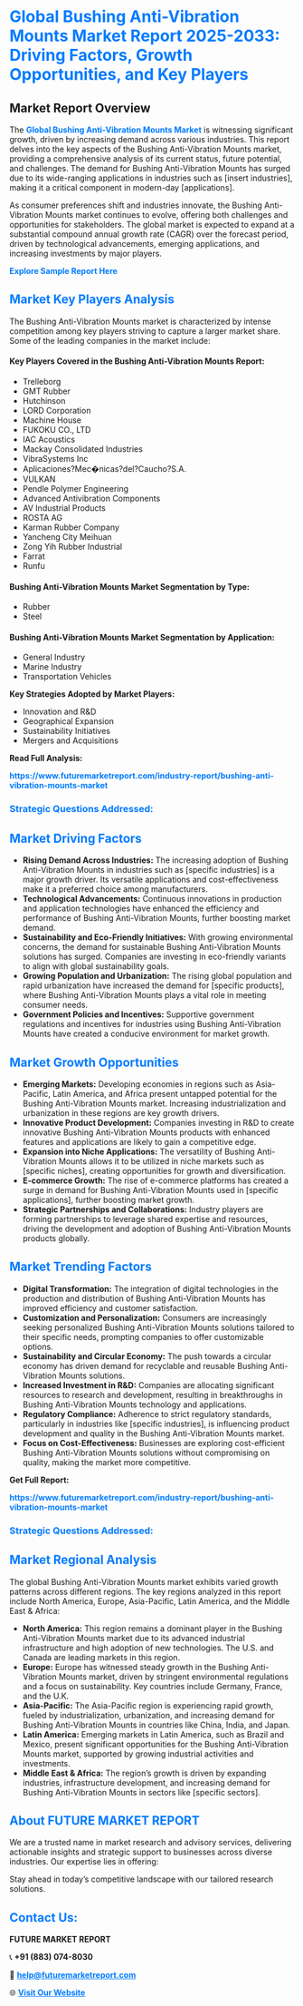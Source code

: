 <h1 style="color: #007BFF;">Global Bushing Anti-Vibration Mounts Market Report 2025-2033: Driving Factors, Growth Opportunities, and Key Players</h1>

<section id="overview">
<h2>Market Report Overview</h2>
<p>The <a href="https://www.futuremarketreport.com/industry-report/bushing-anti-vibration-mounts-market" style="color: #007BFF; text-decoration: none;"><strong>Global Bushing Anti-Vibration Mounts Market</strong></a> is witnessing significant growth, driven by increasing demand across various industries. This report delves into the key aspects of the Bushing Anti-Vibration Mounts market, providing a comprehensive analysis of its current status, future potential, and challenges. The demand for Bushing Anti-Vibration Mounts has surged due to its wide-ranging applications in industries such as [insert industries], making it a critical component in modern-day [applications].</p>
<p>As consumer preferences shift and industries innovate, the Bushing Anti-Vibration Mounts market continues to evolve, offering both challenges and opportunities for stakeholders. The global market is expected to expand at a substantial compound annual growth rate (CAGR) over the forecast period, driven by technological advancements, emerging applications, and increasing investments by major players.</p>
</section>

<section id="overview">
<p><a href="https://www.futuremarketreport.com/request-sample/reportId=42290" style="color: #007BFF; text-decoration: none;"><strong>Explore Sample Report Here</strong></a></p>
</section>

<section id="key-players">
<h2 style="color: #007BFF;">Market Key Players Analysis</h2>
<p>The Bushing Anti-Vibration Mounts market is characterized by intense competition among key players striving to capture a larger market share. Some of the leading companies in the market include:</p>
<h4>Key Players Covered in the Bushing Anti-Vibration Mounts Report:</h4>
<ul><li>Trelleborg</li><li>GMT Rubber</li><li>Hutchinson</li><li>LORD Corporation</li><li>Machine House</li><li>FUKOKU CO., LTD</li><li>IAC Acoustics</li><li>Mackay Consolidated Industries</li><li>VibraSystems Inc</li><li>Aplicaciones?Mec�nicas?del?Caucho?S.A.</li><li>VULKAN</li><li>Pendle Polymer Engineering</li><li>Advanced Antivibration Components</li><li>AV Industrial Products</li><li>ROSTA AG</li><li>Karman Rubber Company</li><li>Yancheng City Meihuan</li><li>Zong Yih Rubber Industrial</li><li>Farrat</li><li>Runfu</li></ul>
<h4>Bushing Anti-Vibration Mounts Market Segmentation by Type:</h4>
<ul><li>Rubber</li><li>Steel</li></ul>

<h4>Bushing Anti-Vibration Mounts Market Segmentation by Application:</h4>
<ul><li>General Industry</li><li>Marine Industry</li><li>Transportation Vehicles</li></ul>
<p><strong>Key Strategies Adopted by Market Players:</strong></p>
<ul>
<li>Innovation and R&D</li>
<li>Geographical Expansion</li>
<li>Sustainability Initiatives</li>
<li>Mergers and Acquisitions</li>
</ul>
</section>

<section>
<p><strong>Read Full Analysis: </strong></p><a href="https://www.futuremarketreport.com/industry-report/bushing-anti-vibration-mounts-market" style="color: #007BFF; text-decoration: none;"><strong>https://www.futuremarketreport.com/industry-report/bushing-anti-vibration-mounts-market</strong></a>
<h3 style="color: #007BFF;">Strategic Questions Addressed:</h3>
</section>

<section id="driving-factors">
<h2 style="color: #007BFF;">Market Driving Factors</h2>
<ul>
<li><strong>Rising Demand Across Industries:</strong> The increasing adoption of Bushing Anti-Vibration Mounts in industries such as [specific industries] is a major growth driver. Its versatile applications and cost-effectiveness make it a preferred choice among manufacturers.</li>
<li><strong>Technological Advancements:</strong> Continuous innovations in production and application technologies have enhanced the efficiency and performance of Bushing Anti-Vibration Mounts, further boosting market demand.</li>
<li><strong>Sustainability and Eco-Friendly Initiatives:</strong> With growing environmental concerns, the demand for sustainable Bushing Anti-Vibration Mounts solutions has surged. Companies are investing in eco-friendly variants to align with global sustainability goals.</li>
<li><strong>Growing Population and Urbanization:</strong> The rising global population and rapid urbanization have increased the demand for [specific products], where Bushing Anti-Vibration Mounts plays a vital role in meeting consumer needs.</li>
<li><strong>Government Policies and Incentives:</strong> Supportive government regulations and incentives for industries using Bushing Anti-Vibration Mounts have created a conducive environment for market growth.</li>
</ul>
</section>

<section id="growth-opportunities">
<h2 style="color: #007BFF;">Market Growth Opportunities</h2>
<ul>
<li><strong>Emerging Markets:</strong> Developing economies in regions such as Asia-Pacific, Latin America, and Africa present untapped potential for the Bushing Anti-Vibration Mounts market. Increasing industrialization and urbanization in these regions are key growth drivers.</li>
<li><strong>Innovative Product Development:</strong> Companies investing in R&D to create innovative Bushing Anti-Vibration Mounts products with enhanced features and applications are likely to gain a competitive edge.</li>
<li><strong>Expansion into Niche Applications:</strong> The versatility of Bushing Anti-Vibration Mounts allows it to be utilized in niche markets such as [specific niches], creating opportunities for growth and diversification.</li>
<li><strong>E-commerce Growth:</strong> The rise of e-commerce platforms has created a surge in demand for Bushing Anti-Vibration Mounts used in [specific applications], further boosting market growth.</li>
<li><strong>Strategic Partnerships and Collaborations:</strong> Industry players are forming partnerships to leverage shared expertise and resources, driving the development and adoption of Bushing Anti-Vibration Mounts products globally.</li>
</ul>
</section>

<section id="trending-factors">
<h2 style="color: #007BFF;">Market Trending Factors</h2>
<ul>
<li><strong>Digital Transformation:</strong> The integration of digital technologies in the production and distribution of Bushing Anti-Vibration Mounts has improved efficiency and customer satisfaction.</li>
<li><strong>Customization and Personalization:</strong> Consumers are increasingly seeking personalized Bushing Anti-Vibration Mounts solutions tailored to their specific needs, prompting companies to offer customizable options.</li>
<li><strong>Sustainability and Circular Economy:</strong> The push towards a circular economy has driven demand for recyclable and reusable Bushing Anti-Vibration Mounts solutions.</li>
<li><strong>Increased Investment in R&D:</strong> Companies are allocating significant resources to research and development, resulting in breakthroughs in Bushing Anti-Vibration Mounts technology and applications.</li>
<li><strong>Regulatory Compliance:</strong> Adherence to strict regulatory standards, particularly in industries like [specific industries], is influencing product development and quality in the Bushing Anti-Vibration Mounts market.</li>
<li><strong>Focus on Cost-Effectiveness:</strong> Businesses are exploring cost-efficient Bushing Anti-Vibration Mounts solutions without compromising on quality, making the market more competitive.</li>
</ul>
</section>

<section>
<p><strong>Get Full Report: </strong></p><a href="https://www.futuremarketreport.com/industry-report/bushing-anti-vibration-mounts-market" style="color: #007BFF; text-decoration: none;"><strong>https://www.futuremarketreport.com/industry-report/bushing-anti-vibration-mounts-market</strong></a>
<h3 style="color: #007BFF;">Strategic Questions Addressed:</h3>
</section>


<section id="regional-analysis">
<h2 style="color: #007BFF;">Market Regional Analysis</h2>
<p>The global Bushing Anti-Vibration Mounts market exhibits varied growth patterns across different regions. The key regions analyzed in this report include North America, Europe, Asia-Pacific, Latin America, and the Middle East & Africa:</p>
<ul>
<li><strong>North America:</strong> This region remains a dominant player in the Bushing Anti-Vibration Mounts market due to its advanced industrial infrastructure and high adoption of new technologies. The U.S. and Canada are leading markets in this region.</li>
<li><strong>Europe:</strong> Europe has witnessed steady growth in the Bushing Anti-Vibration Mounts market, driven by stringent environmental regulations and a focus on sustainability. Key countries include Germany, France, and the U.K.</li>
<li><strong>Asia-Pacific:</strong> The Asia-Pacific region is experiencing rapid growth, fueled by industrialization, urbanization, and increasing demand for Bushing Anti-Vibration Mounts in countries like China, India, and Japan.</li>
<li><strong>Latin America:</strong> Emerging markets in Latin America, such as Brazil and Mexico, present significant opportunities for the Bushing Anti-Vibration Mounts market, supported by growing industrial activities and investments.</li>
<li><strong>Middle East & Africa:</strong> The region’s growth is driven by expanding industries, infrastructure development, and increasing demand for Bushing Anti-Vibration Mounts in sectors like [specific sectors].</li>
</ul>
</section>

<footer>
<h2 style="color: #007BFF;">About FUTURE MARKET REPORT</h2>
<p>We are a trusted name in market research and advisory services, delivering actionable insights and strategic support to businesses across diverse industries. Our expertise lies in offering:</p>

<p>Stay ahead in today’s competitive landscape with our tailored research solutions.</p>

<h2 style="color: #007BFF;">Contact Us:</h2>
<p><strong>FUTURE MARKET REPORT</strong></p>
<p>📞 <strong>+91 (883) 074-8030</strong></p>
<p>📧 <strong><a href="mailto:help@futuremarketreport.com" style="color: #007BFF;">help@futuremarketreport.com</a></strong></p>
<p>🌐 <strong><a href="https://www.futuremarketreport.com/" style="color: #007BFF;">Visit Our Website</a></strong></p>
</footer>